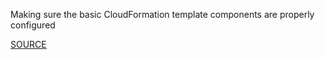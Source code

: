 Making sure the basic CloudFormation template components are properly configured

[SOURCE](https://github.com/awslabs/cfn-python-lint)